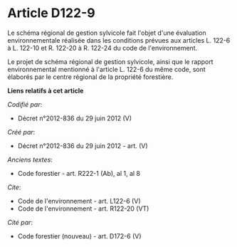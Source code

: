 # Article D122-9

Le schéma régional de gestion sylvicole fait l'objet d'une évaluation environnementale réalisée dans les conditions prévues
aux articles L. 122-6 à L. 122-10 et R. 122-20 à R. 122-24 du code de l'environnement. 

Le projet de schéma régional de gestion sylvicole, ainsi que le rapport environnemental mentionné à l'article L. 122-6 du
même code, sont élaborés par le centre régional de la propriété forestière.

**Liens relatifs à cet article**

_Codifié par_:

  - Décret n°2012-836 du 29 juin 2012 (V)

_Créé par_:

  - Décret n°2012-836 du 29 juin 2012 - art. (V)

_Anciens textes_:

  - Code forestier - art. R222-1 (Ab), al 1, al 8

_Cite_:

  - Code de l'environnement - art. L122-6 (V)
  - Code de l'environnement - art. R122-20 (VT)

_Cité par_:

  - Code forestier (nouveau) - art. D172-6 (V)
